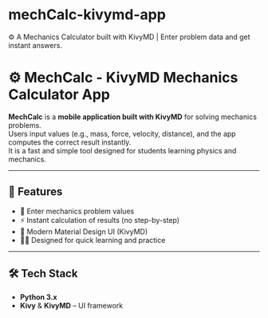 # mechCalc-kivymd-app
⚙️ A Mechanics Calculator built with KivyMD | Enter problem data and get instant answers.
# ⚙️ MechCalc - KivyMD Mechanics Calculator App

**MechCalc** is a **mobile application built with KivyMD** for solving mechanics problems.  
Users input values (e.g., mass, force, velocity, distance), and the app computes the correct result instantly.  
It is a fast and simple tool designed for students learning physics and mechanics.

---

## 🚀 Features
- 📝 Enter mechanics problem values  
- ⚡ Instant calculation of results (no step-by-step)  
- 📱 Modern Material Design UI (KivyMD)  
- 👨‍🎓 Designed for quick learning and practice  

---

## 🛠️ Tech Stack
- **Python 3.x**
- **Kivy** & **KivyMD** – UI framework  
